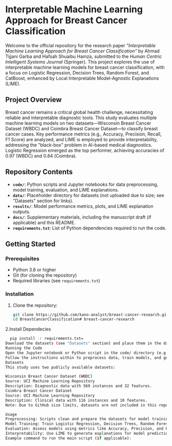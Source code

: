 # Interpretable Machine Learning Approach for Breast Cancer Classification

Welcome to the official repository for the research paper *"Interpretable Machine Learning Approach for Breast Cancer Classification"* by Ahmad Tijjani Garba and Hafsah Shuaibu Hamza, submitted to the *Human Centric Intelligent Systems Journal* (Springer). This project explores the use of interpretable machine learning models for breast cancer classification, with a focus on Logistic Regression, Decision Trees, Random Forest, and CatBoost, enhanced by Local Interpretable Model-Agnostic Explanations (LIME).

## Project Overview

Breast cancer remains a critical global health challenge, necessitating reliable and interpretable diagnostic tools. This study evaluates multiple machine learning models on two datasets—Wisconsin Breast Cancer Dataset (WBDC) and Coimbra Breast Cancer Dataset—to classify breast cancer cases. Key performance metrics (e.g., Accuracy, Precision, Recall, F1 Score) are analyzed, and LIME is employed to provide interpretability, addressing the "black-box" problem in AI-based medical diagnostics. Logistic Regression emerged as the top performer, achieving accuracies of 0.97 (WBDC) and 0.84 (Coimbra).

## Repository Contents

- **`code/`**: Python scripts and Jupyter notebooks for data preprocessing, model training, evaluation, and LIME explanations.
- **`data/`**: Placeholder directory for datasets (not uploaded due to size; see "Datasets" section for links).
- **`results/`**: Model performance metrics, plots, and LIME explanation outputs.
- **`docs/`**: Supplementary materials, including the manuscript draft (if applicable) and this README.
- **`requirements.txt`**: List of Python dependencies required to run the code.

## Getting Started

### Prerequisites
- Python 3.8 or higher
- Git (for cloning the repository)
- Required libraries (see `requirements.txt`)

### Installation
1. Clone the repository:
   ```bash
   git clone https://github.com/kano-analyst/breast-cancer-research.git
   cd BreastCancerClassification# breast-cancer-research
2.Install Dependecies
 ```bash
   pip install -r requirements.txt=
Download the datasets (see "Datasets" section) and place them in the data/ folder.
Running the Code
Open the Jupyter notebook or Python script in the code/ directory (e.g., breast_cancer_classification.ipynb).
Follow the instructions within to preprocess data, train models, and generate results.
Datasets
This study uses two publicly available datasets:

Wisconsin Breast Cancer Dataset (WBDC)
Source: UCI Machine Learning Repository
Description: Diagnostic data with 569 instances and 32 features.
Coimbra Breast Cancer Dataset
Source: UCI Machine Learning Repository
Description: Clinical data with 116 instances and 10 features.
Note: Due to GitHub size limits, datasets are not included in this repository. Please download them from the links above and place them in the data/ directory.

Usage
Preprocessing: Scripts clean and prepare the datasets for model training.
Model Training: Train Logistic Regression, Decision Trees, Random Forest, and CatBoost models.
Evaluation: Assess models using metrics like Accuracy, Precision, and RMSE.
Interpretability: Use LIME to generate explanations for model predictions (see results/ for outputs).
Example command to run the main script (if applicable):

